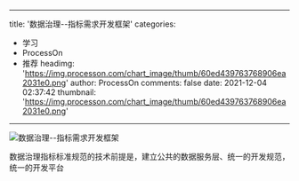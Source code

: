 
---
title: '数据治理--指标需求开发框架'
categories: 
 - 学习
 - ProcessOn
 - 推荐
headimg: 'https://img.processon.com/chart_image/thumb/60ed439763768906ea2031e0.png'
author: ProcessOn
comments: false
date: 2021-12-04 02:37:42
thumbnail: 'https://img.processon.com/chart_image/thumb/60ed439763768906ea2031e0.png'
---

<div>   
<img class="thumb" alt="数据治理--指标需求开发框架" src="https://img.processon.com/chart_image/thumb/60ed439763768906ea2031e0.png" referrerpolicy="no-referrer">
<p>数据治理指标标准规范的技术前提是，建立公共的数据服务层、统一的开发规范，统一的开发平台</p>  
</div>
            